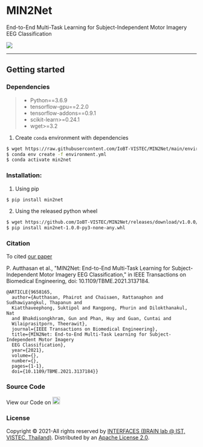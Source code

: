 # MIN2Net

End-to-End Multi-Task Learning for Subject-Independent Motor Imagery EEG Classification

[<img src="https://img.shields.io/badge/DOI-10.1109%2FTBME.2021.3137184-blue">](https://ieeexplore.ieee.org/document/9658165/)

---


## Getting started

### Dependencies

> * Python==3.6.9
> * tensorflow-gpu==2.2.0
> * tensorflow-addons==0.9.1
> * scikit-learn>=0.24.1
> * wget>=3.2

1. Create `conda`  environment with dependencies
```bash
$ wget https://raw.githubusercontent.com/IoBT-VISTEC/MIN2Net/main/environment.yml
$ conda env create -f environment.yml
$ conda activate min2net
```

### Installation:

1. Using pip

  ```bash
  $ pip install min2net
  ```

2. Using the released python wheel

  ```bash
  $ wget https://github.com/IoBT-VISTEC/MIN2Net/releases/download/v1.0.0/min2net-1.0.0-py3-none-any.whl
  $ pip install min2net-1.0.0-py3-none-any.whl
  ```

### Citation

To cited [our paper](https://ieeexplore.ieee.org/document/9658165)

P. Autthasan et al., "MIN2Net: End-to-End Multi-Task Learning for Subject-Independent Motor Imagery EEG Classification," in IEEE Transactions on Biomedical Engineering, doi: 10.1109/TBME.2021.3137184.

```
@ARTICLE{9658165,
  author={Autthasan, Phairot and Chaisaen, Rattanaphon and Sudhawiyangkul, Thapanun and 
  Kiatthaveephong, Suktipol and Rangpong, Phurin and Dilokthanakul, Nat 
  and Bhakdisongkhram, Gun and Phan, Huy and Guan, Cuntai and 
  Wilaiprasitporn, Theerawit},
  journal={IEEE Transactions on Biomedical Engineering}, 
  title={MIN2Net: End-to-End Multi-Task Learning for Subject-Independent Motor Imagery 
  EEG Classification}, 
  year={2021},
  volume={},
  number={},
  pages={1-1},
  doi={10.1109/TBME.2021.3137184}}
```

### Source Code 

View our Code on [<img src="./assets/images/github.png" width="20" height="20">](https://github.com/IoBT-VISTEC/MIN2Net)

### License
Copyright &copy; 2021-All rights reserved by [INTERFACES (BRAIN lab @ IST, VISTEC, Thailand)](https://vistec.ist/interfaces).
Distributed by an [Apache License 2.0](https://github.com/IoBT-VISTEC/MIN2Net/tree/master/LICENSE.txt).

